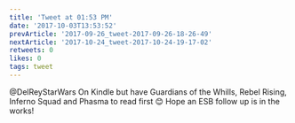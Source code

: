 ```yaml
---
title: 'Tweet at 01:53 PM'
date: '2017-10-03T13:53:52'
prevArticle: '2017-09-26_tweet-2017-09-26-18-26-49'
nextArticle: '2017-10-24_tweet-2017-10-24-19-17-02'
retweets: 0
likes: 0
tags: tweet
---
```

@DelReyStarWars On Kindle but have Guardians of the Whills, Rebel Rising, Inferno Squad and Phasma to read first 😊 Hope an ESB follow up is in the works!